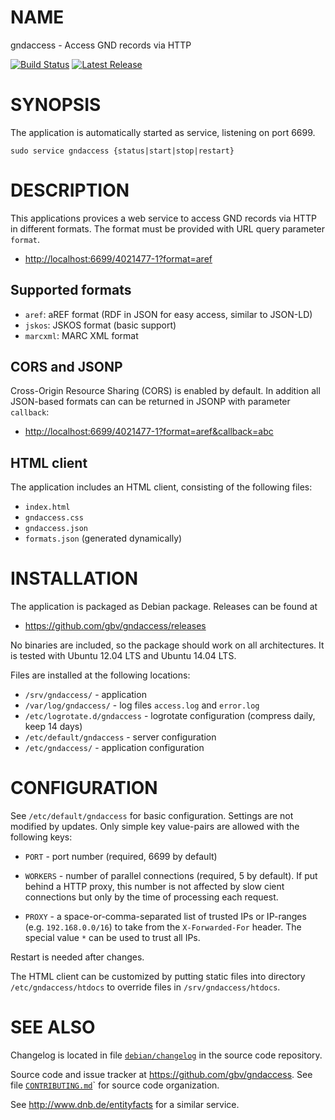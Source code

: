 # NAME

gndaccess - Access GND records via HTTP

[![Build Status](https://travis-ci.org/gbv/gndaccess.svg?branch=master)](https://travis-ci.org/gbv/gndaccess)
[![Latest Release](https://img.shields.io/github/release/gbv/gndaccess.svg)](https://github.com/gbv/gndaccess/releases)

# SYNOPSIS

The application is automatically started as service, listening on port 6699.

    sudo service gndaccess {status|start|stop|restart}

# DESCRIPTION

This applications provices a web service to access GND records via HTTP in
different formats. The format must be provided with URL query parameter
`format`.

* <http://localhost:6699/4021477-1?format=aref>

## Supported formats

* `aref`: aREF format (RDF in JSON for easy access, similar to JSON-LD)
* `jskos`: JSKOS format (basic support)
* `marcxml`: MARC XML format

## CORS and JSONP

Cross-Origin Resource Sharing (CORS) is enabled by default. In addition all
JSON-based formats can can be returned in JSONP with parameter `callback`:

* <http://localhost:6699/4021477-1?format=aref&callback=abc>

## HTML client

The application includes an HTML client, consisting of the following files:

* `index.html`
* `gndaccess.css`
* `gndaccess.json`
* `formats.json` (generated dynamically)

# INSTALLATION

The application is packaged as Debian package. Releases can be found at

* <https://github.com/gbv/gndaccess/releases>

No binaries are included, so the package should work on all architectures. It
is tested with Ubuntu 12.04 LTS and Ubuntu 14.04 LTS.

Files are installed at the following locations:

* `/srv/gndaccess/` - application
* `/var/log/gndaccess/` - log files `access.log` and `error.log`
* `/etc/logrotate.d/gndaccess` - logrotate configuration (compress daily, keep 14 days)
* `/etc/default/gndaccess` - server configuration
* `/etc/gndaccess/` - application configuration

# CONFIGURATION

See `/etc/default/gndaccess` for basic configuration. Settings are not modified
by updates.  Only simple key value-pairs are allowed with the following keys:

* `PORT` - port number (required, 6699 by default)

* `WORKERS` - number of parallel connections (required, 5 by default). If put 
   behind a HTTP proxy, this number is not affected by slow cient connections 
   but only by the time of processing each request.

* `PROXY` - a space-or-comma-separated list of trusted IPs or IP-ranges
   (e.g. `192.168.0.0/16`) to take from the `X-Forwarded-For` header.
   The special value `*` can be used to trust all IPs.

Restart is needed after changes.

The HTML client can be customized by putting static files into directory
`/etc/gndaccess/htdocs` to override files in `/srv/gndaccess/htdocs`.

# SEE ALSO

Changelog is located in file [`debian/changelog`](debian/changelog) in the
source code repository.

Source code and issue tracker at <https://github.com/gbv/gndaccess>. See file
[`CONTRIBUTING.md`](CONTRIBUTING.md)` for source code organization.

See <http://www.dnb.de/entityfacts> for a similar service.
